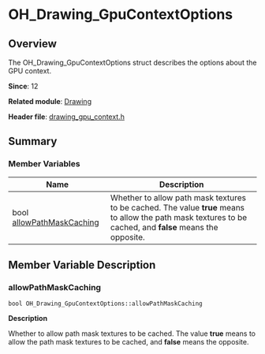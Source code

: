 # OH_Drawing_GpuContextOptions


## Overview

The OH_Drawing_GpuContextOptions struct describes the options about the GPU context.

**Since**: 12


**Related module**: [Drawing](_drawing.md)

**Header file**: [drawing_gpu_context.h](drawing__gpu__context_8h.md)

## Summary


### Member Variables

| Name| Description| 
| -------- | -------- |
| bool [allowPathMaskCaching](#allowpathmaskcaching) | Whether to allow path mask textures to be cached. The value **true** means to allow the path mask textures to be cached, and **false** means the opposite.| 


## Member Variable Description


### allowPathMaskCaching

```
bool OH_Drawing_GpuContextOptions::allowPathMaskCaching
```

**Description**

Whether to allow path mask textures to be cached. The value **true** means to allow the path mask textures to be cached, and **false** means the opposite.
